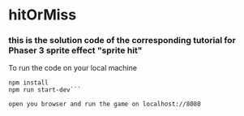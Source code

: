 # hitOrMiss
### this is the solution code of the corresponding tutorial for Phaser 3 sprite effect "sprite hit"

To run the code on your local machine

``` git clone https://github.com/isastettler/hitOrMiss.git
npm install
npm run start-dev```

open you browser and run the game on localhost://8080

